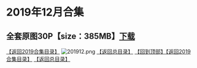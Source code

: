 # 2019年12月合集
## 全套原图30P【size：385MB】[下载](https://474b.com/file/25713053-435057837)
[【返回2019合集目录】](/2019年VIP作品合集/README.md)
![201912.png](https://www.nsaimg.com/2020/04/04/5e88a103a7706.png)
[【返回总目录】](/README.md)
[【回到顶部】](#readme)[【返回2019合集目录】](/2019年VIP作品合集/README.md)
[【返回总目录】](/README.md)

